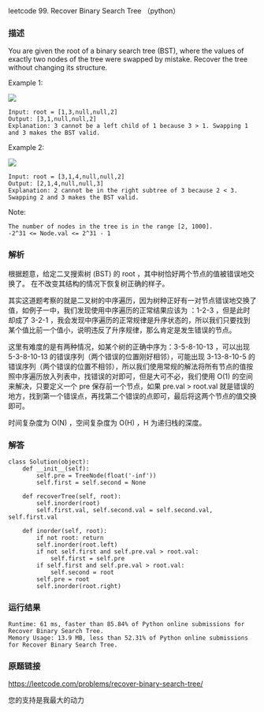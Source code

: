 leetcode 99. Recover Binary Search Tree （python）




### 描述


You are given the root of a binary search tree (BST), where the values of exactly two nodes of the tree were swapped by mistake. Recover the tree without changing its structure.


Example 1:


![](https://assets.leetcode.com/uploads/2020/10/28/recover1.jpg)

	Input: root = [1,3,null,null,2]
	Output: [3,1,null,null,2]
	Explanation: 3 cannot be a left child of 1 because 3 > 1. Swapping 1 and 3 makes the BST valid.
	
Example 2:


![](https://assets.leetcode.com/uploads/2020/10/28/recover2.jpg)

	Input: root = [3,1,4,null,null,2]
	Output: [2,1,4,null,null,3]
	Explanation: 2 cannot be in the right subtree of 3 because 2 < 3. Swapping 2 and 3 makes the BST valid.



Note:

	The number of nodes in the tree is in the range [2, 1000].
	-2^31 <= Node.val <= 2^31 - 1


### 解析


根据题意，给定二叉搜索树 (BST) 的 root ，其中树恰好两个节点的值被错误地交换了。 在不改变其结构的情况下恢复树正确的样子。

 其实这道题考察的就是二叉树的中序遍历，因为树种正好有一对节点错误地交换了值，如例子一中，我们发现使用中序遍历的正常结果应该为 ：1-2-3 ，但是此时却成了 3-2-1 ，我会发现中序遍历的正常规律是升序状态的，所以我们只要找到某个值比前一个值小，说明违反了升序规律，那么肯定是发生错误的节点。
 
 这里有难度的是有两种情况，如某个树的正确中序为：3-5-8-10-13 ，可以出现 5-3-8-10-13 的错误序列（两个错误的位置刚好相邻），可能出现 3-13-8-10-5 的错误序列（两个错误的位置不相邻），所以我们使用常规的解法将所有节点的值按照中序遍历放入列表中，找错误的对即可，但是大可不必，我们使用 O(1) 的空间来解决，只要定义一个 pre 保存前一个节点，如果 pre.val > root.val 就是错误的地方，找到第一个错误点，再找第二个错误的点即可，最后将这两个节点的值交换即可。
 
 时间复杂度为 O(N) ，空间复杂度为 O(H) ，H 为递归栈的深度。

### 解答
				

	class Solution(object):
	    def __init__(self):
	        self.pre = TreeNode(float('-inf'))
	        self.first = self.second = None
	
	    def recoverTree(self, root):
	        self.inorder(root)
	        self.first.val, self.second.val = self.second.val, self.first.val
	
	    def inorder(self, root):
	        if not root: return
	        self.inorder(root.left)
	        if not self.first and self.pre.val > root.val:
	            self.first = self.pre
	        if self.first and self.pre.val > root.val:
	            self.second = root
	        self.pre = root
	        self.inorder(root.right)
            	      
			
### 运行结果


	Runtime: 61 ms, faster than 85.84% of Python online submissions for Recover Binary Search Tree.
	Memory Usage: 13.9 MB, less than 52.31% of Python online submissions for Recover Binary Search Tree.

### 原题链接



https://leetcode.com/problems/recover-binary-search-tree/


您的支持是我最大的动力
